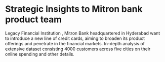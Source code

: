 # Strategic Insights to Mitron bank product team
Legacy Financial Institution , Mitron Bank headquartered in Hyderabad want to introduce a new line of credit cards, aiming to broaden its product offerings and penetrate in the financial markets.
In-depth analysis of extensive dataset consisting 4000 customers across five cities on their online spending and other details. 
